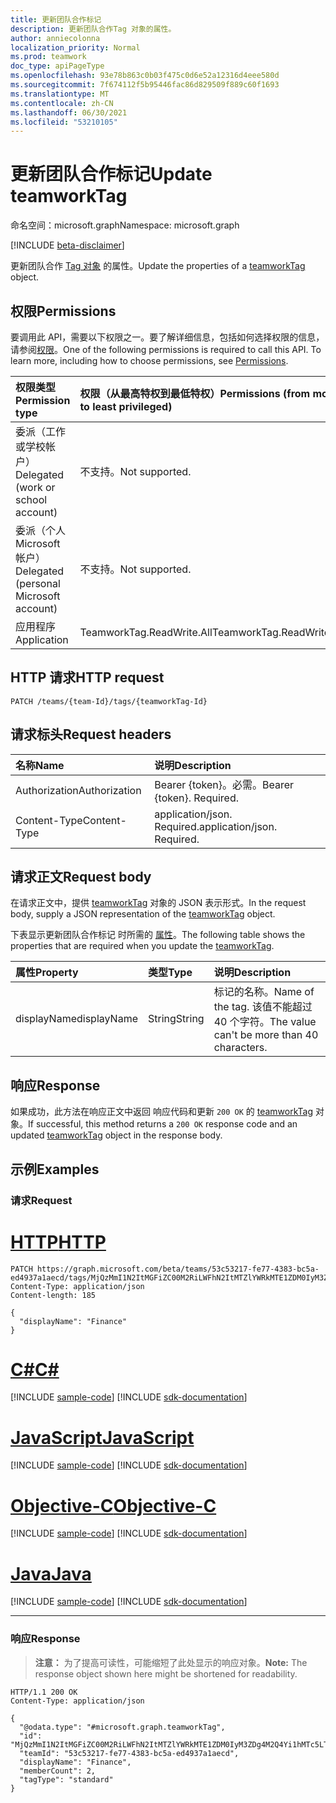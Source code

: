 ```yaml
---
title: 更新团队合作标记
description: 更新团队合作Tag 对象的属性。
author: anniecolonna
localization_priority: Normal
ms.prod: teamwork
doc_type: apiPageType
ms.openlocfilehash: 93e78b863c0b03f475c0d6e52a12316d4eee580d
ms.sourcegitcommit: 7f674112f5b95446fac86d829509f889c60f1693
ms.translationtype: MT
ms.contentlocale: zh-CN
ms.lasthandoff: 06/30/2021
ms.locfileid: "53210105"
---
```

# <a name="update-teamworktag"></a><span data-ttu-id="e4f96-103">更新团队合作标记</span><span class="sxs-lookup"><span data-stu-id="e4f96-103">Update teamworkTag</span></span>
<span data-ttu-id="e4f96-104">命名空间：microsoft.graph</span><span class="sxs-lookup"><span data-stu-id="e4f96-104">Namespace: microsoft.graph</span></span>

[!INCLUDE [beta-disclaimer](../../includes/beta-disclaimer.md)]

<span data-ttu-id="e4f96-105">更新团队合作 [Tag 对象](../resources/teamworktag.md) 的属性。</span><span class="sxs-lookup"><span data-stu-id="e4f96-105">Update the properties of a [teamworkTag](../resources/teamworktag.md) object.</span></span>

## <a name="permissions"></a><span data-ttu-id="e4f96-106">权限</span><span class="sxs-lookup"><span data-stu-id="e4f96-106">Permissions</span></span>
<span data-ttu-id="e4f96-p101">要调用此 API，需要以下权限之一。要了解详细信息，包括如何选择权限的信息，请参阅[权限](/graph/permissions-reference)。</span><span class="sxs-lookup"><span data-stu-id="e4f96-p101">One of the following permissions is required to call this API. To learn more, including how to choose permissions, see [Permissions](/graph/permissions-reference).</span></span>

|<span data-ttu-id="e4f96-109">权限类型</span><span class="sxs-lookup"><span data-stu-id="e4f96-109">Permission type</span></span>|<span data-ttu-id="e4f96-110">权限（从最高特权到最低特权）</span><span class="sxs-lookup"><span data-stu-id="e4f96-110">Permissions (from most to least privileged)</span></span>|
|:---|:---|
|<span data-ttu-id="e4f96-111">委派（工作或学校帐户）</span><span class="sxs-lookup"><span data-stu-id="e4f96-111">Delegated (work or school account)</span></span>|<span data-ttu-id="e4f96-112">不支持。</span><span class="sxs-lookup"><span data-stu-id="e4f96-112">Not supported.</span></span>|
|<span data-ttu-id="e4f96-113">委派（个人 Microsoft 帐户）</span><span class="sxs-lookup"><span data-stu-id="e4f96-113">Delegated (personal Microsoft account)</span></span>|<span data-ttu-id="e4f96-114">不支持。</span><span class="sxs-lookup"><span data-stu-id="e4f96-114">Not supported.</span></span>|
|<span data-ttu-id="e4f96-115">应用程序</span><span class="sxs-lookup"><span data-stu-id="e4f96-115">Application</span></span>|<span data-ttu-id="e4f96-116">TeamworkTag.ReadWrite.All</span><span class="sxs-lookup"><span data-stu-id="e4f96-116">TeamworkTag.ReadWrite.All</span></span>|

## <a name="http-request"></a><span data-ttu-id="e4f96-117">HTTP 请求</span><span class="sxs-lookup"><span data-stu-id="e4f96-117">HTTP request</span></span>

<!-- {
  "blockType": "ignored"
}
-->
``` http
PATCH /teams/{team-Id}/tags/{teamworkTag-Id}
```

## <a name="request-headers"></a><span data-ttu-id="e4f96-118">请求标头</span><span class="sxs-lookup"><span data-stu-id="e4f96-118">Request headers</span></span>
|<span data-ttu-id="e4f96-119">名称</span><span class="sxs-lookup"><span data-stu-id="e4f96-119">Name</span></span>|<span data-ttu-id="e4f96-120">说明</span><span class="sxs-lookup"><span data-stu-id="e4f96-120">Description</span></span>|
|:---|:---|
|<span data-ttu-id="e4f96-121">Authorization</span><span class="sxs-lookup"><span data-stu-id="e4f96-121">Authorization</span></span>|<span data-ttu-id="e4f96-p102">Bearer {token}。必需。</span><span class="sxs-lookup"><span data-stu-id="e4f96-p102">Bearer {token}. Required.</span></span>|
|<span data-ttu-id="e4f96-124">Content-Type</span><span class="sxs-lookup"><span data-stu-id="e4f96-124">Content-Type</span></span>|<span data-ttu-id="e4f96-p103">application/json. Required.</span><span class="sxs-lookup"><span data-stu-id="e4f96-p103">application/json. Required.</span></span>|

## <a name="request-body"></a><span data-ttu-id="e4f96-127">请求正文</span><span class="sxs-lookup"><span data-stu-id="e4f96-127">Request body</span></span>
<span data-ttu-id="e4f96-128">在请求正文中，提供 [teamworkTag](../resources/teamworktag.md) 对象的 JSON 表示形式。</span><span class="sxs-lookup"><span data-stu-id="e4f96-128">In the request body, supply a JSON representation of the [teamworkTag](../resources/teamworktag.md) object.</span></span>

<span data-ttu-id="e4f96-129">下表显示更新团队合作标记 时所需的 [属性](../resources/teamworktag.md)。</span><span class="sxs-lookup"><span data-stu-id="e4f96-129">The following table shows the properties that are required when you update the [teamworkTag](../resources/teamworktag.md).</span></span>

|<span data-ttu-id="e4f96-130">属性</span><span class="sxs-lookup"><span data-stu-id="e4f96-130">Property</span></span>|<span data-ttu-id="e4f96-131">类型</span><span class="sxs-lookup"><span data-stu-id="e4f96-131">Type</span></span>|<span data-ttu-id="e4f96-132">说明</span><span class="sxs-lookup"><span data-stu-id="e4f96-132">Description</span></span>|
|:---|:---|:---|
|<span data-ttu-id="e4f96-133">displayName</span><span class="sxs-lookup"><span data-stu-id="e4f96-133">displayName</span></span>|<span data-ttu-id="e4f96-134">String</span><span class="sxs-lookup"><span data-stu-id="e4f96-134">String</span></span>|<span data-ttu-id="e4f96-135">标记的名称。</span><span class="sxs-lookup"><span data-stu-id="e4f96-135">Name of the tag.</span></span> <span data-ttu-id="e4f96-136">该值不能超过 40 个字符。</span><span class="sxs-lookup"><span data-stu-id="e4f96-136">The value can't be more than 40 characters.</span></span>|

## <a name="response"></a><span data-ttu-id="e4f96-137">响应</span><span class="sxs-lookup"><span data-stu-id="e4f96-137">Response</span></span>

<span data-ttu-id="e4f96-138">如果成功，此方法在响应正文中返回 响应代码和更新 `200 OK` 的 [teamworkTag](../resources/teamworktag.md) 对象。</span><span class="sxs-lookup"><span data-stu-id="e4f96-138">If successful, this method returns a `200 OK` response code and an updated [teamworkTag](../resources/teamworktag.md) object in the response body.</span></span>

## <a name="examples"></a><span data-ttu-id="e4f96-139">示例</span><span class="sxs-lookup"><span data-stu-id="e4f96-139">Examples</span></span>

### <a name="request"></a><span data-ttu-id="e4f96-140">请求</span><span class="sxs-lookup"><span data-stu-id="e4f96-140">Request</span></span>

# <a name="http"></a>[<span data-ttu-id="e4f96-141">HTTP</span><span class="sxs-lookup"><span data-stu-id="e4f96-141">HTTP</span></span>](#tab/http)
<!-- {
  "blockType": "request",
  "name": "update_teamworktag"
}
-->
``` http
PATCH https://graph.microsoft.com/beta/teams/53c53217-fe77-4383-bc5a-ed4937a1aecd/tags/MjQzMmI1N2ItMGFiZC00M2RiLWFhN2ItMTZlYWRkMTE1ZDM0IyM3ZDg4M2Q4Yi1hMTc5LTRkZDctOTNiMy1hOGQzZGUxYTIxMmUjI3RhY29VSjN2RGk==
Content-Type: application/json
Content-length: 185

{
  "displayName": "Finance"
}
```
# <a name="c"></a>[<span data-ttu-id="e4f96-142">C#</span><span class="sxs-lookup"><span data-stu-id="e4f96-142">C#</span></span>](#tab/csharp)
[!INCLUDE [sample-code](../includes/snippets/csharp/update-teamworktag-csharp-snippets.md)]
[!INCLUDE [sdk-documentation](../includes/snippets/snippets-sdk-documentation-link.md)]

# <a name="javascript"></a>[<span data-ttu-id="e4f96-143">JavaScript</span><span class="sxs-lookup"><span data-stu-id="e4f96-143">JavaScript</span></span>](#tab/javascript)
[!INCLUDE [sample-code](../includes/snippets/javascript/update-teamworktag-javascript-snippets.md)]
[!INCLUDE [sdk-documentation](../includes/snippets/snippets-sdk-documentation-link.md)]

# <a name="objective-c"></a>[<span data-ttu-id="e4f96-144">Objective-C</span><span class="sxs-lookup"><span data-stu-id="e4f96-144">Objective-C</span></span>](#tab/objc)
[!INCLUDE [sample-code](../includes/snippets/objc/update-teamworktag-objc-snippets.md)]
[!INCLUDE [sdk-documentation](../includes/snippets/snippets-sdk-documentation-link.md)]

# <a name="java"></a>[<span data-ttu-id="e4f96-145">Java</span><span class="sxs-lookup"><span data-stu-id="e4f96-145">Java</span></span>](#tab/java)
[!INCLUDE [sample-code](../includes/snippets/java/update-teamworktag-java-snippets.md)]
[!INCLUDE [sdk-documentation](../includes/snippets/snippets-sdk-documentation-link.md)]

---



### <a name="response"></a><span data-ttu-id="e4f96-146">响应</span><span class="sxs-lookup"><span data-stu-id="e4f96-146">Response</span></span>
><span data-ttu-id="e4f96-147">**注意：** 为了提高可读性，可能缩短了此处显示的响应对象。</span><span class="sxs-lookup"><span data-stu-id="e4f96-147">**Note:** The response object shown here might be shortened for readability.</span></span>
<!-- {
  "blockType": "response",
  "truncated": true,
  "@odata.type": "microsoft.graph.teamworkTag"
}
-->
``` http
HTTP/1.1 200 OK
Content-Type: application/json

{
  "@odata.type": "#microsoft.graph.teamworkTag",
  "id": "MjQzMmI1N2ItMGFiZC00M2RiLWFhN2ItMTZlYWRkMTE1ZDM0IyM3ZDg4M2Q4Yi1hMTc5LTRkZDctOTNiMy1hOGQzZGUxYTIxMmUjI3RhY29VSjN2RGk==",
  "teamId": "53c53217-fe77-4383-bc5a-ed4937a1aecd",
  "displayName": "Finance",
  "memberCount": 2,
  "tagType": "standard"
}
```
